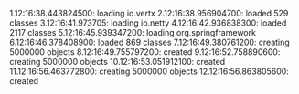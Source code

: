 1.12:16:38.443824500: loading io.vertx
2.12:16:38.956904700: loaded 529 classes
3.12:16:41.973705: loading io.netty
4.12:16:42.936838300: loaded 2117 classes
5.12:16:45.939347200: loading org.springframework
6.12:16:46.378408900: loaded 869 classes
7.12:16:49.380761200: creating 5000000 objects
8.12:16:49.755797200: created
9.12:16:52.758890600: creating 5000000 objects
10.12:16:53.051912100: created
11.12:16:56.463772800: creating 5000000 objects
12.12:16:56.863805600: created
